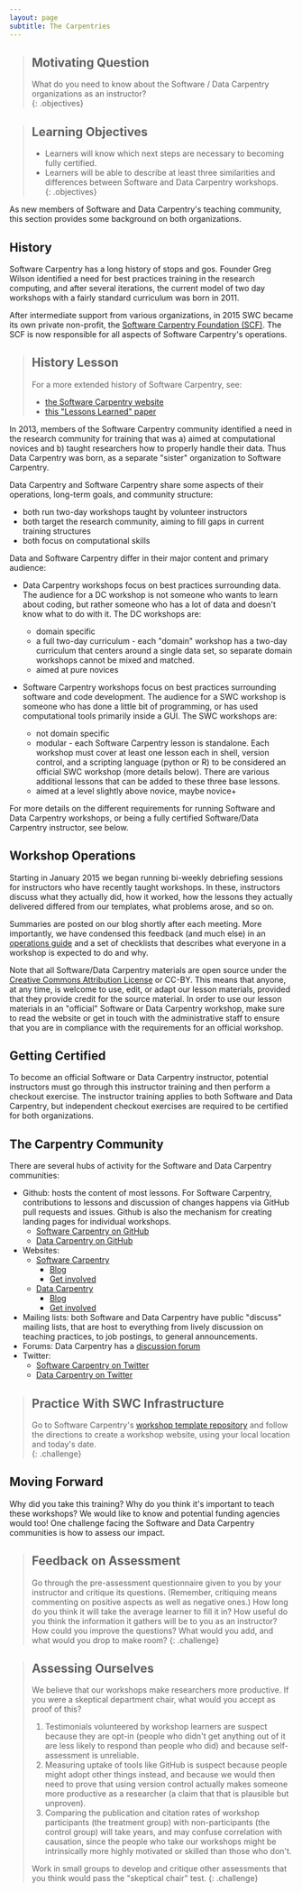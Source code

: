 ```yaml
---
layout: page
subtitle: The Carpentries
---
```

> ## Motivating Question
> What do you need to know about the Software / Data Carpentry organizations 
> as an instructor?  
{: .objectives}

> ## Learning Objectives
>
> *  Learners will know which next steps are necessary to becoming fully certified.  
> *  Learners will be able to describe at least three similarities and differences between Software 
> and Data Carpentry workshops.  
{: .objectives}

As new members of Software and Data Carpentry's teaching community, this section 
provides some background on both organizations.  

## History 

Software Carpentry has a long history of stops and gos.  Founder Greg Wilson 
identified a need for best practices training in the research computing, and 
after several iterations, the current model of two day workshops with a fairly 
standard curriculum was born in 2011.  

After intermediate support from various organizations, in 2015 
SWC became its own private non-profit, 
the [Software Carpentry Foundation (SCF)](http://software-carpentry.org/scf/).  The 
SCF is now responsible for all aspects of Software Carpentry's operations.

> ## History Lesson
> 
> For a more extended history of Software Carpentry, see: 
> * [the Software Carpentry website](http://software-carpentry.org/scf/history/)
> * [this "Lessons Learned" paper](http://f1000research.com/articles/3-62/v1)

In 2013, members of the Software Carpentry community identified a need in the 
research community for training that was a) aimed at computational novices and 
b) taught researchers how to properly handle their data.  Thus Data Carpentry 
was born, as a separate "sister" organization to Software Carpentry.  

Data Carpentry and Software Carpentry share some aspects of their operations, long-term 
goals, and community structure: 
* both run two-day workshops taught by volunteer instructors
* both target the research community, aiming to fill gaps in current training structures
* both focus on computational skills

Data and Software Carpentry differ in their major content and primary audience: 
* Data Carpentry workshops focus on best practices surrounding data.  The audience 
for a DC workshop is not someone who wants to learn about coding, but rather someone 
who has a lot of data and doesn't know what to do with it.  The DC workshops are: 
	* domain specific
	* a full two-day curriculum - each "domain" workshop has a two-day curriculum 
	that centers around a single data set, so separate domain workshops cannot be 
	mixed and matched.  
	* aimed at pure novices
	
* Software Carpentry workshops focus on best practices surrounding software and 
code development.  The audience for a SWC workshop is someone who has done a little 
bit of programming, or has used computational tools primarily inside a GUI.  The 
SWC workshops are: 
	* not domain specific
	* modular - each Software Carpentry lesson is standalone.  Each workshop must cover 
	at least one lesson each in shell, version control, and a scripting language (python or R)
	to be considered an official SWC workshop (more details below).  There are various 
	additional lessons that can be added to these three base lessons.  
	* aimed at a level slightly above novice, maybe novice+

For more details on the different requirements for running Software and Data Carpentry 
workshops, or being a fully certified Software/Data Carpentry instructor, see below.  

## Workshop Operations

Starting in January 2015 we began running bi-weekly debriefing
sessions for instructors who have recently taught workshops.  In
these, instructors discuss what they actually did, how it worked, how
the lessons they actually delivered differed from our templates, what
problems arose, and so on.

Summaries are posted on our blog shortly after each meeting.
More importantly,
we have condensed this feedback (and much else)
in an [operations guide](http://software-carpentry.org/workshops/operations.html)
and a set of checklists
that describes what everyone in a workshop is expected to do and why.  

Note that all Software/Data Carpentry materials are open source under the 
[Creative Commons Attribution License](https://creativecommons.org/licenses/by/4.0/legalcode) 
or CC-BY.  This means that anyone, at any time, is welcome to use, edit, or adapt our 
lesson materials, provided that they provide credit for the source material.  In order 
to use our lesson materials in an "official" Software or Data Carpentry workshop, make 
sure to read the website or get in touch with the administrative staff to ensure that 
you are in compliance with the requirements for an official workshop.  

## Getting Certified

To become an official Software or Data Carpentry instructor, potential instructors 
must go through this instructor training and then perform a checkout exercise.  The 
instructor training applies to both Software and Data Carpentry, but independent checkout 
exercises are required to be certified for both organizations.  

## The Carpentry Community 

There are several hubs of activity for the Software and Data Carpentry communities: 

* Github: hosts the content of most lessons.  For Software Carpentry, contributions to 
lessons and discussion of changes happens via GitHub pull requests and issues.  Github 
is also the mechanism for creating landing pages for individual workshops.  
	* [Software Carpentry on GitHub](https://github.com/swcarpentry)
	* [Data Carpentry on GitHub](https://github.com/datacarpentry/)
* Websites: 
	* [Software Carpentry](http://software-carpentry.org/)
		* [Blog](http://software-carpentry.org/blog)
		* [Get involved](http://software-carpentry.org/join/)
	* [Data Carpentry](http://www.datacarpentry.org/)
		* [Blog](http://www.datacarpentry.org/blog/)
		* [Get involved](http://www.datacarpentry.org/involved/)
* Mailing lists: both Software and Data Carpentry have public "discuss" mailing lists, 
that are host to everything from lively discussion on teaching practices, to job postings, 
to general announcements.  
* Forums: Data Carpentry has a [discussion forum](http://discuss.datacarpentry.org/)
* Twitter: 
	* [Software Carpentry on Twitter](https://twitter.com/swcarpentry)
	* [Data Carpentry on Twitter](https://twitter.com/datacarpentry)

> ## Practice With SWC Infrastructure
> 
> Go to Software Carpentry's [workshop template repository](https://github.com/swcarpentry/workshop-template) and
> follow the directions to create a workshop website, using your local location and 
> today's date.  
{: .challenge}

## Moving Forward

Why did you take this training?  Why do you think it's important to teach these 
workshops?  We would like to know and potential funding agencies would too!  One 
challenge facing the Software and Data Carpentry communities is how to assess our 
impact.  

> ## Feedback on Assessment
>
> Go through the pre-assessment questionnaire given to you by your instructor
> and critique its questions.
> (Remember, critiquing means commenting on positive aspects as well as negative ones.)
> How long do you think it will take the average learner to fill it in?
> How useful do you think the information it gathers will be to you as an instructor?
> How could you improve the questions?
> What would you add, and what would you drop to make room?
{: .challenge}

> ## Assessing Ourselves
>
> We believe that our workshops make researchers more productive.
> If you were a skeptical department chair,
> what would you accept as proof of this?
>
> 1.  Testimonials volunteered by workshop learners are suspect
>     because they are opt-in (people who didn't get anything
>     out of it are less likely to respond than people who did)
>     and because self-assessment is unreliable.
> 2.  Measuring uptake of tools like GitHub is suspect because
>     people might adopt other things instead, and because
>     we would then need to prove that using version control
>     actually makes someone more productive as a researcher
>     (a claim that that is plausible but unproven).
> 3.  Comparing the publication and citation rates of workshop
>     participants (the treatment group) with non-participants
>     (the control group) will take years, and may confuse
>     correlation with causation, since the people who take
>     our workshops might be intrinsically more highly
>     motivated or skilled than those who don't.
>
> Work in small groups to develop and critique other assessments
> that you think would pass the "skeptical chair" test.
{: .challenge}

